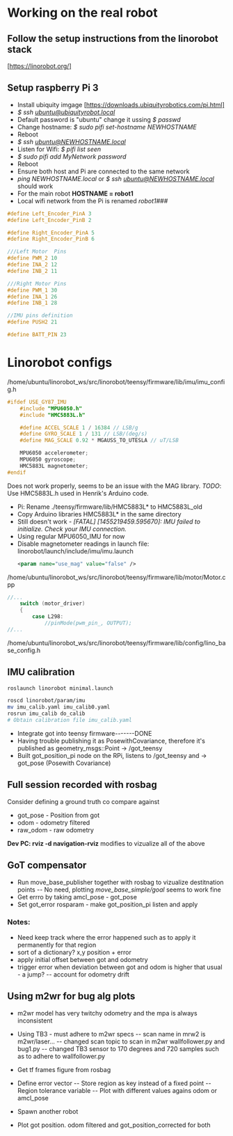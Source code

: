 # Working on the real robot

## Follow the setup instructions from the linorobot stack 
[https://linorobot.org/]

## Setup raspberry Pi 3

 - Install ubiquity imgage [https://downloads.ubiquityrobotics.com/pi.html]
 - *$ ssh ubuntu@ubiquityrobot.local*
 - Default password is "ubuntu" change it ussing *$ passwd*
 - Change hostname: *$ sudo pifi set-hostname NEWHOSTNAME*
 - Reboot
 - *$ ssh ubuntu@NEWHOSTNAME.local*
 - Listen for Wifi: *$ pifi list seen*
 - *$ sudo pifi add MyNetwork password*
 - Reboot
 - Ensure both host and Pi are connected to the same network
 - *ping NEWHOSTNAME.local* or *$ ssh ubuntu@NEWHOSTNAME.local* should work
 - For the main robot **HOSTNAME = robot1**
 - Local wifi network from the Pi is renamed *robot1###*



```cpp
#define Left_Encoder_PinA 3
#define Left_Encoder_PinB 2

#define Right_Encoder_PinA 5
#define Right_Encoder_PinB 6

///Left Motor  Pins
#define PWM_2 10
#define INA_2 12
#define INB_2 11

///Right Motor Pins
#define PWM_1 30
#define INA_1 26
#define INB_1 28

//IMU pins definition
#define PUSH2 21

#define BATT_PIN 23

```
# Linorobot configs

/home/ubuntu/linorobot_ws/src/linorobot/teensy/firmware/lib/imu/imu_config.h
```cpp
#ifdef USE_GY87_IMU
    #include "MPU6050.h"
    #include "HMC5883L.h"

    #define ACCEL_SCALE 1 / 16384 // LSB/g
    #define GYRO_SCALE 1 / 131 // LSB/(deg/s)
    #define MAG_SCALE 0.92 * MGAUSS_TO_UTESLA // uT/LSB

    MPU6050 accelerometer;
    MPU6050 gyroscope;
    HMC5883L magnetometer;
#endif
```
Does not work properly, seems to be an issue with the MAG library. 
*TODO*: Use HMC5883L.h used in Henrik's Arduino code.
 - Pi: Rename ./teensy/firmware/lib/HMC5883L* to HMC5883L_old
 - Copy Arduino libraries HMC5883L* in the same directory
 - Still doesn't work - *[FATAL] [1455219459.595670]: IMU failed to initialize. Check your IMU connection.*
 - Using regular MPU6050_IMU for now
 - Disable magnetometer readings in launch file:
    linorobot/launch/include/imu/imu.launch
    ```xml
    <param name="use_mag" value="false" />
    ```

/home/ubuntu/linorobot_ws/src/linorobot/teensy/firmware/lib/motor/Motor.cpp
```cpp
//...
    switch (motor_driver)
    {
        case L298:
            //pinMode(pwm_pin_, OUTPUT);
//...
```

/home/ubuntu/linorobot_ws/src/linorobot/teensy/firmware/lib/config/lino_base_config.h

## IMU calibration
```bash
roslaunch linorobot minimal.launch

roscd linorobot/param/imu
mv imu_calib.yaml imu_calib0.yaml 
rosrun imu_calib do_calib
# Obtain calibration file imu_calib.yaml

```

 - Integrate got into teensy firmware-------DONE
 - Having trouble publishing it as PosewithCovariance, therefore it's published as geometry_msgs::Point -> /got_teensy
 - Built got_position_pi node on the RPi, listens to /got_teensy and -> got_pose (Posewith Covariance)

## Full session recorded with rosbag

Consider defining a ground truth co compare against
 - got_pose - Position from got
 - odom - odometry filtered
 - raw_odom - raw odometry


**Dev PC: rviz -d navigation-rviz** modifies to vizualize all of the above

## GoT compensator
- Run move_base_publisher together with rosbag to vizualize destitnation points
    -- No need, plotting *move_base_simple/goal* seems to work fine
- Get errro by taking amcl_pose - got_pose
- Set got_error rosparam - make got_position_pi listen and apply 


### Notes:
 - Need keep track where the error happened such as to apply it permanently for that region
 - sort of a dictionary? x,y position + error
 - apply initial offset between got and odometry
 - trigger error when deviation between got and odom is higher that usual - a jump?
    --  account for odometry drift
    

## Using m2wr for bug alg plots
 - m2wr model has very twitchy odometry and the mpa is always inconsistent
 - Using TB3 - must adhere to m2wr specs
    -- scan name in mrw2 is m2wr/laser...
    -- changed scan topic to scan in m2wr wallfollower.py and bug1.py
    -- changed TB3 sensor to 170 degrees and 720 samples such as to adhere to wallfollower.py


 - Get tf frames figure from rosbag
 - Define error vector
    -- Store region as key instead of a fixed point
    -- Region tolerance variable
    -- Plot with different values agains odom or amcl_pose

- Spawn another robot
- Plot got position. odom filtered and got_position_corrected for both